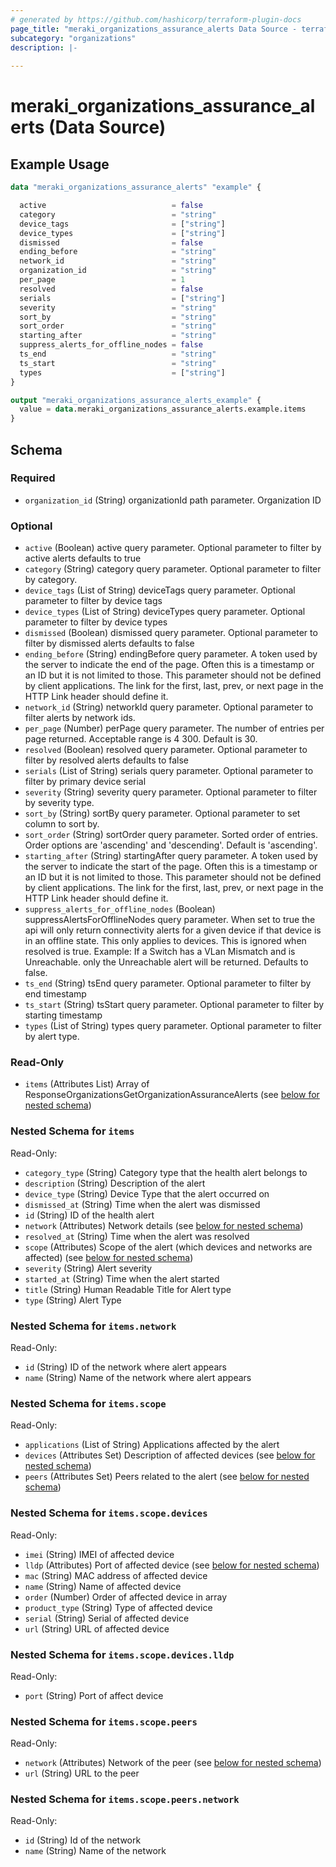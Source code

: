 ```yaml
---
# generated by https://github.com/hashicorp/terraform-plugin-docs
page_title: "meraki_organizations_assurance_alerts Data Source - terraform-provider-meraki"
subcategory: "organizations"
description: |-
  
---
```


# meraki_organizations_assurance_alerts (Data Source)



## Example Usage

```terraform
data "meraki_organizations_assurance_alerts" "example" {

  active                            = false
  category                          = "string"
  device_tags                       = ["string"]
  device_types                      = ["string"]
  dismissed                         = false
  ending_before                     = "string"
  network_id                        = "string"
  organization_id                   = "string"
  per_page                          = 1
  resolved                          = false
  serials                           = ["string"]
  severity                          = "string"
  sort_by                           = "string"
  sort_order                        = "string"
  starting_after                    = "string"
  suppress_alerts_for_offline_nodes = false
  ts_end                            = "string"
  ts_start                          = "string"
  types                             = ["string"]
}

output "meraki_organizations_assurance_alerts_example" {
  value = data.meraki_organizations_assurance_alerts.example.items
}
```

<!-- schema generated by tfplugindocs -->
## Schema

### Required

- `organization_id` (String) organizationId path parameter. Organization ID

### Optional

- `active` (Boolean) active query parameter. Optional parameter to filter by active alerts defaults to true
- `category` (String) category query parameter. Optional parameter to filter by category.
- `device_tags` (List of String) deviceTags query parameter. Optional parameter to filter by device tags
- `device_types` (List of String) deviceTypes query parameter. Optional parameter to filter by device types
- `dismissed` (Boolean) dismissed query parameter. Optional parameter to filter by dismissed alerts defaults to false
- `ending_before` (String) endingBefore query parameter. A token used by the server to indicate the end of the page. Often this is a timestamp or an ID but it is not limited to those. This parameter should not be defined by client applications. The link for the first, last, prev, or next page in the HTTP Link header should define it.
- `network_id` (String) networkId query parameter. Optional parameter to filter alerts by network ids.
- `per_page` (Number) perPage query parameter. The number of entries per page returned. Acceptable range is 4 300. Default is 30.
- `resolved` (Boolean) resolved query parameter. Optional parameter to filter by resolved alerts defaults to false
- `serials` (List of String) serials query parameter. Optional parameter to filter by primary device serial
- `severity` (String) severity query parameter. Optional parameter to filter by severity type.
- `sort_by` (String) sortBy query parameter. Optional parameter to set column to sort by.
- `sort_order` (String) sortOrder query parameter. Sorted order of entries. Order options are 'ascending' and 'descending'. Default is 'ascending'.
- `starting_after` (String) startingAfter query parameter. A token used by the server to indicate the start of the page. Often this is a timestamp or an ID but it is not limited to those. This parameter should not be defined by client applications. The link for the first, last, prev, or next page in the HTTP Link header should define it.
- `suppress_alerts_for_offline_nodes` (Boolean) suppressAlertsForOfflineNodes query parameter. When set to true the api will only return connectivity alerts for a given device if that device is in an offline state. This only applies to devices. This is ignored when resolved is true. Example:  If a Switch has a VLan Mismatch and is Unreachable. only the Unreachable alert will be returned. Defaults to false.
- `ts_end` (String) tsEnd query parameter. Optional parameter to filter by end timestamp
- `ts_start` (String) tsStart query parameter. Optional parameter to filter by starting timestamp
- `types` (List of String) types query parameter. Optional parameter to filter by alert type.

### Read-Only

- `items` (Attributes List) Array of ResponseOrganizationsGetOrganizationAssuranceAlerts (see [below for nested schema](#nestedatt--items))

<a id="nestedatt--items"></a>
### Nested Schema for `items`

Read-Only:

- `category_type` (String) Category type that the health alert belongs to
- `description` (String) Description of the alert
- `device_type` (String) Device Type that the alert occurred on
- `dismissed_at` (String) Time when the alert was dismissed
- `id` (String) ID of the health alert
- `network` (Attributes) Network details (see [below for nested schema](#nestedatt--items--network))
- `resolved_at` (String) Time when the alert was resolved
- `scope` (Attributes) Scope of the alert (which devices and networks are affected) (see [below for nested schema](#nestedatt--items--scope))
- `severity` (String) Alert severity
- `started_at` (String) Time when the alert started
- `title` (String) Human Readable Title for Alert type
- `type` (String) Alert Type

<a id="nestedatt--items--network"></a>
### Nested Schema for `items.network`

Read-Only:

- `id` (String) ID of the network where alert appears
- `name` (String) Name of the network where alert appears


<a id="nestedatt--items--scope"></a>
### Nested Schema for `items.scope`

Read-Only:

- `applications` (List of String) Applications affected by the alert
- `devices` (Attributes Set) Description of affected devices (see [below for nested schema](#nestedatt--items--scope--devices))
- `peers` (Attributes Set) Peers related to the alert (see [below for nested schema](#nestedatt--items--scope--peers))

<a id="nestedatt--items--scope--devices"></a>
### Nested Schema for `items.scope.devices`

Read-Only:

- `imei` (String) IMEI of affected device
- `lldp` (Attributes) Port of affected device (see [below for nested schema](#nestedatt--items--scope--devices--lldp))
- `mac` (String) MAC address of affected device
- `name` (String) Name of affected device
- `order` (Number) Order of affected device in array
- `product_type` (String) Type of affected device
- `serial` (String) Serial of affected device
- `url` (String) URL of affected device

<a id="nestedatt--items--scope--devices--lldp"></a>
### Nested Schema for `items.scope.devices.lldp`

Read-Only:

- `port` (String) Port of affect device



<a id="nestedatt--items--scope--peers"></a>
### Nested Schema for `items.scope.peers`

Read-Only:

- `network` (Attributes) Network of the peer (see [below for nested schema](#nestedatt--items--scope--peers--network))
- `url` (String) URL to the peer

<a id="nestedatt--items--scope--peers--network"></a>
### Nested Schema for `items.scope.peers.network`

Read-Only:

- `id` (String) Id of the network
- `name` (String) Name of the network
